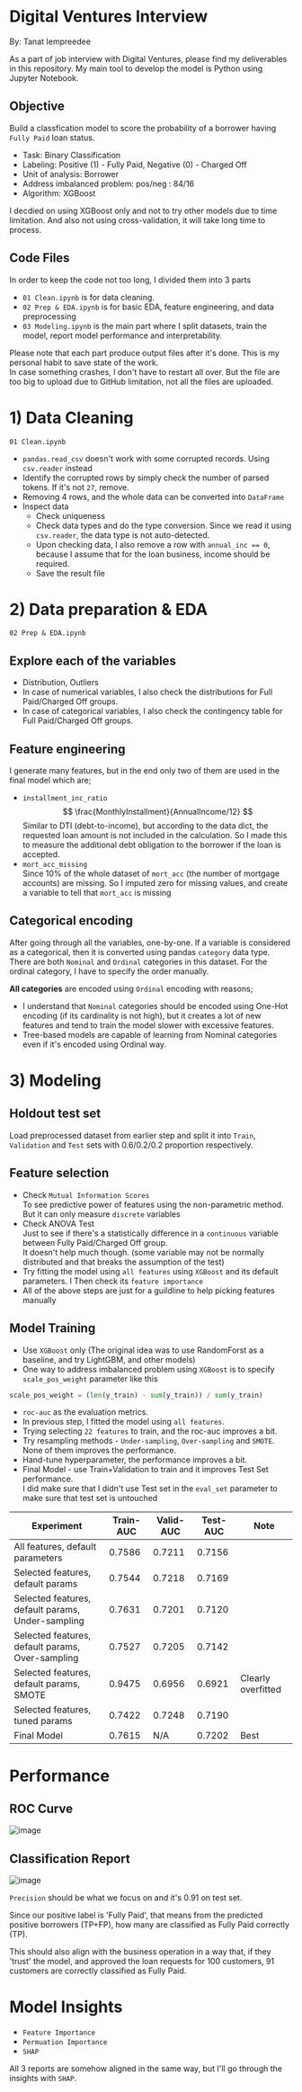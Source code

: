 # Digital Ventures Interview
By: Tanat Iempreedee

As a part of job interview with Digital Ventures, please find my deliverables in this repository.
My main tool to develop the model is Python using Jupyter Notebook.

## Objective
Build a classfication model to score the probability of a borrower having `Fully Paid` loan status.
- Task: Binary Classification
- Labeling: Positive (1) - Fully Paid, Negative (0) - Charged Off
- Unit of analysis: Borrower
- Address imbalanced problem: pos/neg : 84/16
- Algorithm: XGBoost

I decdied on using XGBoost only and not to try other models due to time limitation. And also not using cross-validation, it will take long time to process.

## Code Files
In order to keep the code not too long, I divided them into 3 parts
- `01 Clean.ipynb` is for data cleaning.
- `02 Prep & EDA.ipynb` is for basic EDA, feature engineering, and data preprocessing
- `03 Modeling.ipynb` is the main part where I split datasets, train the model, report model performance and interpretability.

Please note that each part produce output files after it's done. This is my personal habit to save state of the work.  
In case something crashes, I don't have to restart all over. But the file are too big to upload due to GitHub limitation, not all the files are uploaded.

# 1) Data Cleaning
`01 Clean.ipynb`
- `pandas.read_csv` doesn't work with some corrupted records. Using `csv.reader` instead
- Identify the corrupted rows by simply check the number of parsed tokens. If it's not `27`, remove.  
- Removing 4 rows, and the whole data can be converted into `DataFrame`
- Inspect data
  - Check uniqueness
  - Check data types and do the type conversion. Since we read it using `csv.reader`, the data type is not auto-detected.
  - Upon checking data, I also remove a row with `annual_inc == 0`, because I assume that for the loan business, income should be required.
  - Save the result file

# 2) Data preparation & EDA
`02 Prep & EDA.ipynb`
## Explore each of the variables
 - Distribution, Outliers
 - In case of numerical variables, I also check the distributions for Full Paid/Charged Off groups.
 - In case of categorical variables, I also check the contingency table for Full Paid/Charged Off groups.
## Feature engineering
I generate many features, but in the end only two of them are used in the final model which are;
- `installment_inc_ratio`  
$$ \frac{MonthlyInstallment}{AnnualIncome/12} $$
Similar to DTI (debt-to-income), but according to the data dict, the requested loan amount is not included in the calculation. So I made this to measure the additional debt obligation to the borrower if the loan is accepted.
- `mort_acc_missing`  
Since 10% of the whole dataset of `mort_acc` (the number of mortgage accounts) are missing. So I imputed zero for missing values, and create a variable to tell that `mort_acc` is missing
## Categorical encoding
After going through all the variables, one-by-one. If a variable is considered as a categorical, then it is converted using pandas `category` data type. There are both `Nominal` and `Ordinal` categories in this dataset. For the ordinal category, I have to specify the order manually.  

**All categories** are encoded using `Ordinal` encoding with reasons;  
- I understand that `Nominal` categories should be encoded using One-Hot encoding (if its cardinality is not high), but it creates a lot of new features and tend to train the model slower with excessive features.  
- Tree-based models are capable of learning from Nominal categories even if it's encoded using Ordinal way.

# 3) Modeling

## Holdout test set
Load preprocessed dataset from earlier step and split it into `Train`, `Validation` and `Test` sets with 0.6/0.2/0.2 proportion respectively.

## Feature selection
- Check `Mutual Information Scores`  
To see predictive power of features using the non-parametric method. But it can only measure `discrete` variables
- Check ANOVA Test  
Just to see if there's a statistically difference in a `continuous` variable between Fully Paid/Charged Off group.  
It doesn't help much though. (some variable may not be normally distributed and that breaks the assumption of the test)
- Try fitting the model using `all features` using `XGBoost` and its default parameters. I Then check its `feature importance`
- All of the above steps are just for a guildline to help picking features manually

## Model Training
- Use `XGBoost` only (The original idea was to use RandomForst as a baseline, and try LightGBM, and other models)
- One way to address imbalanced problem using `XGBoost` is to specify `scale_pos_weight` parameter like this  
```Python
scale_pos_weight = (len(y_train) - sum(y_train)) / sum(y_train)
```
- `roc-auc` as the evaluation metrics.
- In previous step, I fitted the model using `all features`.
- Trying selecting `22 features` to train, and the roc-auc improves a bit. 
- Try resampling methods - `Under-sampling`, `Over-sampling` and `SMOTE`. None of them improves the performance.
- Hand-tune hyperparameter, the performance improves a bit.
- Final Model - use Train+Validation to train and it improves Test Set performance.  
I did make sure that I didn't use Test set in the `eval_set` parameter to make sure that test set is untouched

| Experiment | Train-AUC | Valid-AUC | Test-AUC | Note |
|---|---|---|---|---|
| All features, default parameters | 0.7586 | 0.7211 | 0.7156 | |
| Selected features, default params | 0.7544 | 0.7218 | 0.7169 | |
| Selected features, default params, Under-sampling | 0.7631 | 0.7201 | 0.7120 | |
| Selected features, default params, Over-sampling | 0.7527 | 0.7205 | 0.7142 | |
| Selected features, default params, SMOTE | 0.9475 | 0.6956 | 0.6921 | Clearly overfitted |
| Selected features, tuned params | 0.7422 | 0.7248 | 0.7190 | |
| Final Model | 0.7615 | N/A | 0.7202 | Best |

# Performance
## ROC Curve
![image](https://user-images.githubusercontent.com/11977931/174436934-22457ce7-40df-4fab-b473-46ec0f93e903.png)
## Classification Report
![image](https://user-images.githubusercontent.com/11977931/174437404-451a5510-a1cf-415b-9556-4591f9269aaf.png)

`Precision` should be what we focus on and it's 0.91 on test set.

Since our positive label is 'Fully Paid', that means from the predicted positive borrowers (TP+FP), how many are classified as Fully Paid correctly (TP).

This should also align with the business operation in a way that, if they 'trust' the model, and approved the loan requests for 100 customers, 91 customers are correctly classified as Fully Paid.

# Model Insights
- `Feature Importance`
- `Permuation Importance`
- `SHAP`

All 3 reports are somehow aligned in the same way, but I'll go through the insights with `SHAP`.





